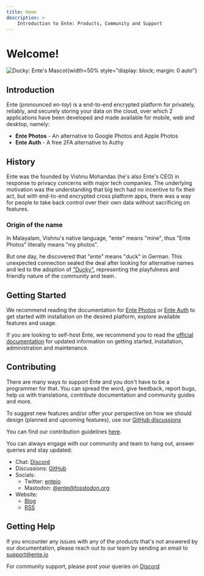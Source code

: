 ```yaml
---
title: Home
description: >
    Introduction to Ente: Products, Community and Support
---
```


# Welcome!

![Ducky: Ente's Mascot](ducky.png){width=50% style="display: block; margin: 0 auto"}

## Introduction

Ente (pronounced en-_tay_) is a end-to-end encrypted platform for privately, reliably, and securely storing your data on the cloud, over which 2 applications have been developed and made available for mobile, web and desktop, namely:

- **Ente Photos** - An alternative to Google Photos and Apple Photos
- **Ente Auth** - A free 2FA alternative to Authy

## History

Ente was the founded by Vishnu Mohandas (he's also Ente's CEO) in response to privacy concerns with major tech companies. The underlying motivation was the understanding that big tech had no incentive to fix their act, but with end-to-end encrypted cross platform apps, there was a way for people to take back control over their own data without sacrificing on features.

### Origin of the name

In Malayalam, Vishnu's native language, "ente" means "mine", thus "Ente Photos" literally means "my photos".

But one day, he discovered that "ente" means "duck" in German. This unexpected connection sealed the deal after looking for alternative names and led to the adoption of ["Ducky"](https://ente.io/blog/ducky/), representing the playfulness and friendly nature of the community and team.

## Getting Started

We recommend reading the documentation for [Ente Photos](/photos/) or [Ente Auth](/auth/) to get started with installation on the desired platform, explore available features and usage.

If you are looking to self-host Ente, we recommend you to read the [official documentation](/self-hosting) for updated information on getting started, installation, administration and maintenance.

## Contributing

There are many ways to support Ente and you don't have to be a programmer for that. You can spread the word, give feedback, report bugs, help us with translations, contribute documentation and community guides and more.

To suggest new features and/or offer your perspective on how we should design
(planned and upcoming features), use our
[GitHub discussions](https://github.com/ente-io/ente/discussions)

You can find our contribution guidelines
[here](https://github.com/ente-io/ente/blob/main/CONTRIBUTING.md).

You can always engage with our community and team to hang out, answer queries and stay updated:
- Chat: [Discord](https://ente.io/discord)
- Discussions: [GitHub](https://github.com/ente-io/ente/discussions)
- Socials:
    - Twitter: [enteio](https://twitter.com/enteio)
    - Mastodon: [@ente@fosstodon.org](https://fosstodon.org/@ente)
- Website: 
    - [Blog](https://ente.io/blog)
    - [RSS](https://ente.io/blog/rss.xml)

## Getting Help

If you encounter any issues with any of the products that's not answered by our documentation, please reach out to our team by sending an email to [support@ente.io](mailto:support@ente.io)

For community support, please post your queries on [Discord](https://discord.gg/z2YVKkycX3)
